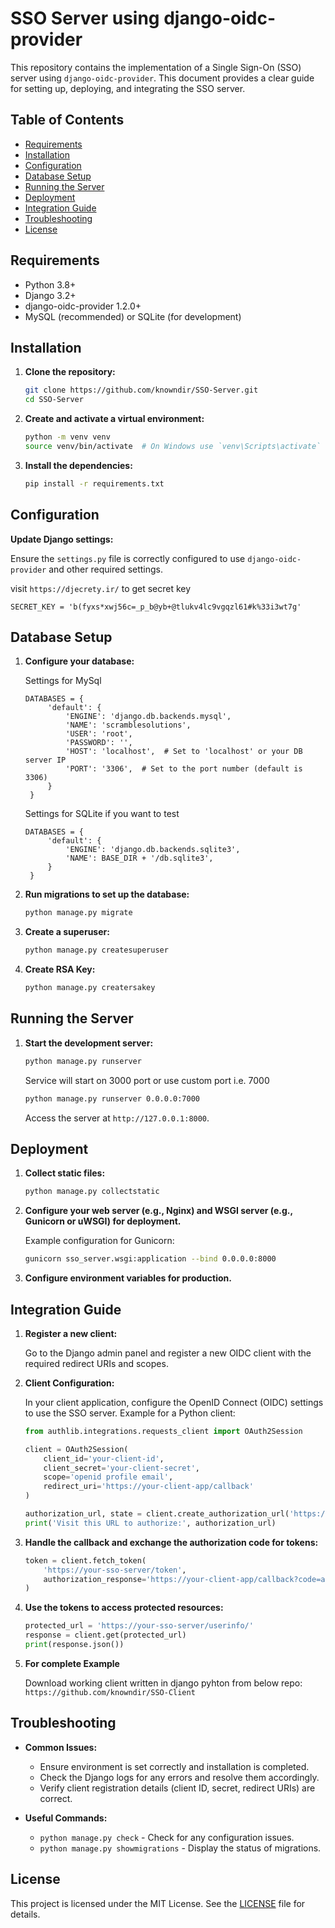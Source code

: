 # SSO Server using django-oidc-provider

This repository contains the implementation of a Single Sign-On (SSO) server using `django-oidc-provider`. This document provides a clear guide for setting up, deploying, and integrating the SSO server.

## Table of Contents

- [Requirements](#requirements)
- [Installation](#installation)
- [Configuration](#configuration)
- [Database Setup](#database-setup)
- [Running the Server](#running-the-server)
- [Deployment](#deployment)
- [Integration Guide](#integration-guide)
- [Troubleshooting](#troubleshooting)
- [License](#license)

## Requirements

- Python 3.8+
- Django 3.2+
- django-oidc-provider 1.2.0+
- MySQL (recommended) or SQLite (for development)

## Installation

1. **Clone the repository:**

    ```bash
    git clone https://github.com/knowndir/SSO-Server.git
    cd SSO-Server
    ```

2. **Create and activate a virtual environment:**

    ```bash
    python -m venv venv
    source venv/bin/activate  # On Windows use `venv\Scripts\activate`
    ```

3. **Install the dependencies:**

    ```bash
    pip install -r requirements.txt
    ```

## Configuration

**Update Django settings:**

Ensure the `settings.py` file is correctly configured to use `django-oidc-provider` and other required settings.
    
visit `https://djecrety.ir/` to get secret key

   ```
   SECRET_KEY = 'b(fyxs*xwj56c=_p_b@yb+@tlukv4lc9vgqzl61#k%33i3wt7g'
   ```

## Database Setup

1. **Configure your database:**
   
   Settings for MySql
   ```
   DATABASES = {
        'default': {
            'ENGINE': 'django.db.backends.mysql',
            'NAME': 'scramblesolutions',
            'USER': 'root',
            'PASSWORD': '',
            'HOST': 'localhost',  # Set to 'localhost' or your DB server IP
            'PORT': '3306',  # Set to the port number (default is 3306)
        }
    }
   ```
   Settings for SQLite if you want to test
   ```
   DATABASES = {
        'default': {
            'ENGINE': 'django.db.backends.sqlite3',
            'NAME': BASE_DIR + '/db.sqlite3',
        }
    }
   ```
2. **Run migrations to set up the database:**

    ```bash
    python manage.py migrate
    ```

2. **Create a superuser:**

    ```bash
    python manage.py createsuperuser
    ```
3. **Create RSA Key:**
    ```bash
    python manage.py creatersakey
    ```
## Running the Server

1. **Start the development server:**
    
    ```bash
    python manage.py runserver
    ```
   Service will start on 3000 port or use custom port i.e. 7000
    ```bash
    python manage.py runserver 0.0.0.0:7000
    ```

    Access the server at `http://127.0.0.1:8000`.

## Deployment

1. **Collect static files:**

    ```bash
    python manage.py collectstatic
    ```

2. **Configure your web server (e.g., Nginx) and WSGI server (e.g., Gunicorn or uWSGI) for deployment.**

    Example configuration for Gunicorn:

    ```bash
    gunicorn sso_server.wsgi:application --bind 0.0.0.0:8000
    ```
3. **Configure environment variables for production.**

## Integration Guide

1. **Register a new client:**

    Go to the Django admin panel and register a new OIDC client with the required redirect URIs and scopes.

2. **Client Configuration:**

    In your client application, configure the OpenID Connect (OIDC) settings to use the SSO server. Example for a Python client:

    ```python
    from authlib.integrations.requests_client import OAuth2Session

    client = OAuth2Session(
        client_id='your-client-id',
        client_secret='your-client-secret',
        scope='openid profile email',
        redirect_uri='https://your-client-app/callback'
    )

    authorization_url, state = client.create_authorization_url('https://your-sso-server/authorize')
    print('Visit this URL to authorize:', authorization_url)
    ```

3. **Handle the callback and exchange the authorization code for tokens:**

    ```python
    token = client.fetch_token(
        'https://your-sso-server/token',
        authorization_response='https://your-client-app/callback?code=authorization_code'
    )
    ```

4. **Use the tokens to access protected resources:**

    ```python
    protected_url = 'https://your-sso-server/userinfo/'
    response = client.get(protected_url)
    print(response.json())
    ```

5. **For complete Example**

   Download working client written in django pyhton from below repo:
   `https://github.com/knowndir/SSO-Client`

## Troubleshooting

- **Common Issues:**
  - Ensure environment is set correctly and installation is completed.
  - Check the Django logs for any errors and resolve them accordingly.
  - Verify client registration details (client ID, secret, redirect URIs) are correct.

- **Useful Commands:**
  - `python manage.py check` - Check for any configuration issues.
  - `python manage.py showmigrations` - Display the status of migrations.

## License

This project is licensed under the MIT License. See the [LICENSE](LICENSE) file for details.

